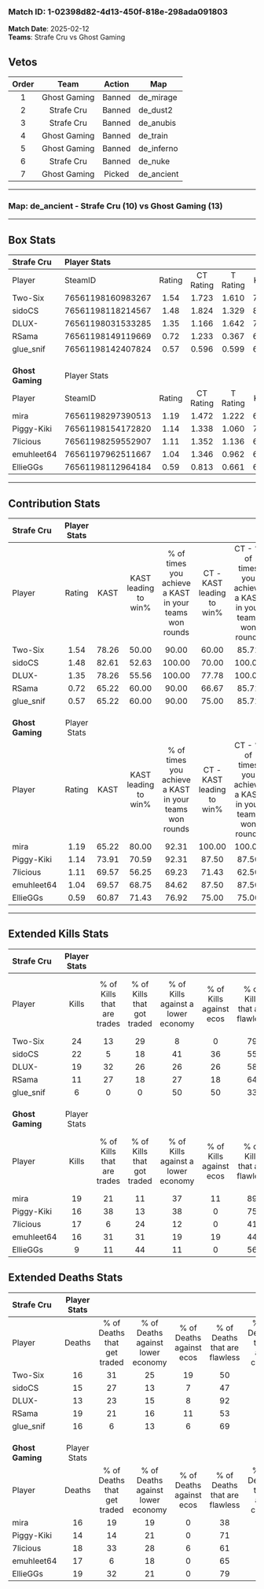 ### Match ID: 1-02398d82-4d13-450f-818e-298ada091803  
**Match Date**: 2025-02-12  
**Teams**: Strafe Cru vs Ghost Gaming  

## Vetos  

| Order | Team | Action | Map |
| :---: | :--: | :----: | --- |
| 1 | Ghost Gaming | Banned | de_mirage |
| 2 | Strafe Cru | Banned | de_dust2 |
| 3 | Strafe Cru | Banned | de_anubis |
| 4 | Ghost Gaming | Banned | de_train |
| 5 | Ghost Gaming | Banned | de_inferno |
| 6 | Strafe Cru | Banned | de_nuke |
| 7 | Ghost Gaming | Picked | de_ancient |

---  

### **Map**: de_ancient - Strafe Cru (10) vs Ghost Gaming (13)  
---  

## Box Stats  

| **Strafe Cru**   | Player Stats      |        |           |          |       |       |       |         |        |      |     |
| :- | :- | :-: | :-: | :-: | :-: | :-: | :-: | :-: | :-: | :-: | :-: |
| Player           | SteamID           | Rating | CT Rating | T Rating | KAST  |  ADR  | Kills | Assists | Deaths | K/D  | HS% |
| Two-Six          | 76561198160983267 |  1.54  |   1.723   |  1.610   | 78.26 | 110.5 |  24   |    5    |   16   | 1.50 | 54  |
| sidoCS           | 76561198118214567 |  1.48  |   1.824   |  1.329   | 82.61 | 100.7 |  22   |    4    |   15   | 1.47 | 31  |
| DLUX-            | 76561198031533285 |  1.35  |   1.166   |  1.642   | 78.26 | 84.8  |  19   |    7    |   13   | 1.46 | 57  |
| RSama            | 76561198149119669 |  0.72  |   1.233   |  0.367   | 65.22 | 56.9  |  11   |    7    |   19   | 0.58 | 36  |
| glue_snif        | 76561198142407824 |  0.57  |   0.596   |  0.599   | 65.22 | 46.5  |   6   |    6    |   16   | 0.38 | 33  |
|                  |                   |        |           |          |       |       |       |         |        |      |     |
|                  |                   |        |           |          |       |       |       |         |        |      |     |
|                  |                   |        |           |          |       |       |       |         |        |      |     |
| **Ghost Gaming** | Player Stats      |        |           |          |       |       |       |         |        |      |     |
| Player           | SteamID           | Rating | CT Rating | T Rating | KAST  |  ADR  | Kills | Assists | Deaths | K/D  | HS% |
| mira             | 76561198297390513 |  1.19  |   1.472   |  1.222   | 65.22 | 88.0  |  19   |    7    |   16   | 1.19 | 73  |
| Piggy-Kiki       | 76561198154172820 |  1.14  |   1.338   |  1.060   | 73.91 | 76.3  |  16   |    5    |   14   | 1.14 | 37  |
| 7licious         | 76561198259552907 |  1.11  |   1.352   |  1.136   | 69.57 | 89.7  |  17   |    8    |   18   | 0.94 | 70  |
| emuhleet64       | 76561197962511667 |  1.04  |   1.346   |  0.962   | 69.57 | 70.9  |  16   |    8    |   17   | 0.94 | 31  |
| EllieGGs         | 76561198112964184 |  0.59  |   0.813   |  0.661   | 60.87 | 55.1  |   9   |    3    |   19   | 0.47 | 66  |
---  

## Contribution Stats  

| **Strafe Cru**   | Player Stats |       |                      |                                                        |                           |                                                             |                          |                                                            |
| :- | :-: | :-: | :-: | :-: | :-: | :-: | :-: | :-: |
| Player           |    Rating    | KAST  | KAST leading to win% | % of times you achieve a KAST in your teams won rounds | CT - KAST leading to win% | CT - % of times you achieve a KAST in your teams won rounds | T - KAST leading to win% | T - % of times you achieve a KAST in your teams won rounds |
| Two-Six          |     1.54     | 78.26 |        50.00         |                         90.00                          |           60.00           |                            85.71                            |          37.50           |                           100.00                           |
| sidoCS           |     1.48     | 82.61 |        52.63         |                         100.00                         |           70.00           |                           100.00                            |          33.33           |                           100.00                           |
| DLUX-            |     1.35     | 78.26 |        55.56         |                         100.00                         |           77.78           |                           100.00                            |          33.33           |                           100.00                           |
| RSama            |     0.72     | 65.22 |        60.00         |                         90.00                          |           66.67           |                            85.71                            |          50.00           |                           100.00                           |
| glue_snif        |     0.57     | 65.22 |        60.00         |                         90.00                          |           75.00           |                            85.71                            |          42.86           |                           100.00                           |
|                  |              |       |                      |                                                        |                           |                                                             |                          |                                                            |
|                  |              |       |                      |                                                        |                           |                                                             |                          |                                                            |
|                  |              |       |                      |                                                        |                           |                                                             |                          |                                                            |
| **Ghost Gaming** | Player Stats |       |                      |                                                        |                           |                                                             |                          |                                                            |
| Player           |    Rating    | KAST  | KAST leading to win% | % of times you achieve a KAST in your teams won rounds | CT - KAST leading to win% | CT - % of times you achieve a KAST in your teams won rounds | T - KAST leading to win% | T - % of times you achieve a KAST in your teams won rounds |
| mira             |     1.19     | 65.22 |        80.00         |                         92.31                          |          100.00           |                           100.00                            |          57.14           |                           80.00                            |
| Piggy-Kiki       |     1.14     | 73.91 |        70.59         |                         92.31                          |           87.50           |                            87.50                            |          55.56           |                           100.00                           |
| 7licious         |     1.11     | 69.57 |        56.25         |                         69.23                          |           71.43           |                            62.50                            |          44.44           |                           80.00                            |
| emuhleet64       |     1.04     | 69.57 |        68.75         |                         84.62                          |           87.50           |                            87.50                            |          50.00           |                           80.00                            |
| EllieGGs         |     0.59     | 60.87 |        71.43         |                         76.92                          |           75.00           |                            75.00                            |          66.67           |                           80.00                            |
---  

## Extended Kills Stats  

| **Strafe Cru**   | Player Stats |                            |                            |                                    |                         |                              |                                 |                                       |                    |           |
| :- | :-: | :-: | :-: | :-: | :-: | :-: | :-: | :-: | :-: | :-: |
| Player           |    Kills     | % of Kills that are trades | % of Kills that got traded | % of Kills against a lower economy | % of Kills against ecos | % of Kills that are flawless | % of Kills that are close duels | % of Kills that are assisted by flash | Pistol Round Kills | AWP Kills |
| Two-Six          |      24      |             13             |             29             |                 8                  |            0            |              79              |                0                |                   0                   |         4          |     0     |
| sidoCS           |      22      |             5              |             18             |                 41                 |           36            |              55              |               18                |                   0                   |         1          |     0     |
| DLUX-            |      19      |             32             |             26             |                 26                 |           26            |              58              |                0                |                   0                   |         0          |     0     |
| RSama            |      11      |             27             |             18             |                 27                 |           18            |              64              |               18                |                   0                   |         1          |     3     |
| glue_snif        |      6       |             0              |             0              |                 50                 |           50            |              33              |               17                |                   0                   |         0          |     0     |
|                  |              |                            |                            |                                    |                         |                              |                                 |                                       |                    |           |
|                  |              |                            |                            |                                    |                         |                              |                                 |                                       |                    |           |
|                  |              |                            |                            |                                    |                         |                              |                                 |                                       |                    |           |
| **Ghost Gaming** | Player Stats |                            |                            |                                    |                         |                              |                                 |                                       |                    |           |
| Player           |    Kills     | % of Kills that are trades | % of Kills that got traded | % of Kills against a lower economy | % of Kills against ecos | % of Kills that are flawless | % of Kills that are close duels | % of Kills that are assisted by flash | Pistol Round Kills | AWP Kills |
| mira             |      19      |             21             |             11             |                 37                 |           11            |              89              |                0                |                   5                   |         3          |     0     |
| Piggy-Kiki       |      16      |             38             |             13             |                 38                 |            0            |              75              |                0                |                  13                   |         2          |     0     |
| 7licious         |      17      |             6              |             24             |                 12                 |            0            |              41              |                6                |                   0                   |         0          |     0     |
| emuhleet64       |      16      |             31             |             31             |                 19                 |           19            |              44              |                6                |                   0                   |         3          |     2     |
| EllieGGs         |      9       |             11             |             44             |                 11                 |            0            |              56              |               22                |                  11                   |         1          |     0     |
## Extended Deaths Stats  

| **Strafe Cru**   | Player Stats |                             |                                   |                          |                               |                            |                           |               |
| :- | :-: | :-: | :-: | :-: | :-: | :-: | :-: | :-: |
| Player           |    Deaths    | % of Deaths that get traded | % of Deaths against lower economy | % of Deaths against ecos | % of Deaths that are flawless | % of Deaths that are close | % of Deaths while blinded | Deaths to AWP |
| Two-Six          |      16      |             31              |                25                 |            19            |              50               |             6              |             0             |       0       |
| sidoCS           |      15      |             27              |                13                 |            7             |              47               |             7              |             0             |       0       |
| DLUX-            |      13      |             23              |                15                 |            8             |              92               |             0              |             8             |       1       |
| RSama            |      19      |             21              |                16                 |            11            |              53               |             5              |            11             |       1       |
| glue_snif        |      16      |              6              |                13                 |            6             |              69               |             6              |             6             |       0       |
|                  |              |                             |                                   |                          |                               |                            |                           |               |
|                  |              |                             |                                   |                          |                               |                            |                           |               |
|                  |              |                             |                                   |                          |                               |                            |                           |               |
| **Ghost Gaming** | Player Stats |                             |                                   |                          |                               |                            |                           |               |
| Player           |    Deaths    | % of Deaths that get traded | % of Deaths against lower economy | % of Deaths against ecos | % of Deaths that are flawless | % of Deaths that are close | % of Deaths while blinded | Deaths to AWP |
| mira             |      16      |             19              |                19                 |            0             |              38               |             13             |             0             |       0       |
| Piggy-Kiki       |      14      |             14              |                21                 |            0             |              71               |             0              |             0             |       0       |
| 7licious         |      18      |             33              |                28                 |            6             |              61               |             11             |             0             |       1       |
| emuhleet64       |      17      |              6              |                18                 |            0             |              65               |             12             |             0             |       0       |
| EllieGGs         |      19      |             32              |                21                 |            0             |              79               |             5              |             0             |       2       |
